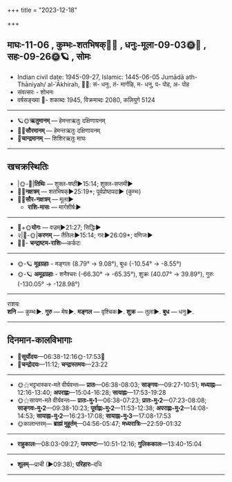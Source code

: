 +++
title = "2023-12-18"

+++
## माघः-11-06  ,  कुम्भः-शतभिषक्🌛🌌  ,  धनुः-मूला-09-03🌞🌌  ,  सहः-09-26🌞🪐  ,  सोमः
- Indian civil date: 1945-09-27, Islamic: 1445-06-05 Jumādā ath-Thāniyah/ al-ʾĀkhirah, 🌌🌞: सं- धनुः, तं- मार्गऴि, म- धनु, प- पोह, अ- पोह
- संवत्सरः - शोभनः
- वर्षसङ्ख्या 🌛- शकाब्दः 1945, विक्रमाब्दः 2080, कलियुगे 5124
___________________
- 🪐🌞**ऋतुमानम्** — हेमन्तऋतुः दक्षिणायनम्
- 🌌🌞**सौरमानम्** — हेमन्तऋतुः दक्षिणायनम्
- 🌛**चान्द्रमानम्** — शिशिरऋतुः माघः
___________________


## खचक्रस्थितिः
- |🌞-🌛|**तिथिः** — शुक्ल-षष्ठी►15:14; शुक्ल-सप्तमी►  
- 🌌🌛**नक्षत्रम्** — शतभिषक्►25:19*; पूर्वप्रोष्ठपदा► (कुम्भः)  
- 🌌🌞**सौर-नक्षत्रम्** — मूला►  
  - **राशि-मासः** — मार्गशीर्षः► 
___________________
- 🌛+🌞**योगः** — वज्रम्►21:27; सिद्धिः►  
- २|🌛-🌞|**करणम्** — तैतिलः►15:14; गरः►26:09*; वणिजः►  
- 🌌🌛- **चन्द्राष्टम-राशिः**—कर्कटः  
___________________
- 🌞-🪐 **मूढग्रहाः** - मङ्गलः (8.79° → 9.08°), बुधः (-10.54° → -8.55°)
- 🌞-🪐 **अमूढग्रहाः** - शनैश्चरः (-66.30° → -65.35°), शुक्रः (40.07° → 39.89°), गुरुः (-130.05° → -128.98°)
___________________
राशयः  
**शनि** — कुम्भः►. **गुरु** — मेषः►. **मङ्गल** — वृश्चिकः►. **शुक्र** — तुला►. **बुध** — धनुः►. 
___________________


## दिनमान-कालविभागाः
- 🌅**सूर्योदयः**—06:38-12:16🌞️-17:53🌇  
- 🌛**चन्द्रोदयः**—11:12; **चन्द्रास्तमयः**—23:22  
___________________
- 🌞⚝भट्टभास्कर-मते वीर्यवन्तः— **प्रातः**—06:38-08:03; **साङ्गवः**—09:27-10:51; **मध्याह्नः**—12:16-13:40; **अपराह्णः**—15:04-16:28; **सायाह्नः**—17:53-19:28  
- 🌞⚝सायण-मते वीर्यवन्तः— **प्रातः-मु॰1**—06:38-07:23; **प्रातः-मु॰2**—07:23-08:08; **साङ्गवः-मु॰2**—09:38-10:23; **पूर्वाह्णः-मु॰2**—11:53-12:38; **अपराह्णः-मु॰2**—14:08-14:53; **सायाह्नः-मु॰2**—16:23-17:08; **सायाह्नः-मु॰3**—17:08-17:53  
- 🌞कालान्तरम्— **ब्राह्मं मुहूर्तम्**—04:56-05:47; **मध्यरात्रिः**—22:59-01:32  
___________________
- **राहुकालः**—08:03-09:27; **यमघण्टः**—10:51-12:16; **गुलिककालः**—13:40-15:04  
___________________
- **शूलम्**—प्राची (►09:38); **परिहारः**–दधि  
___________________
